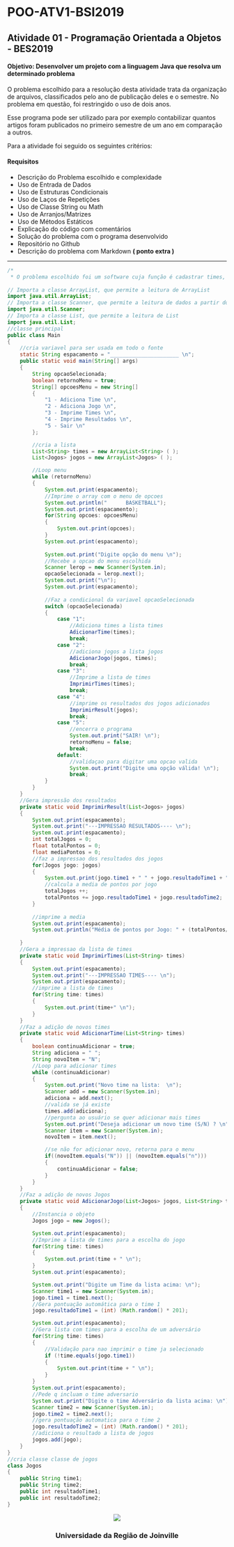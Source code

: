 # POO-ATV1-BSI2019

## Atividade 01 - Programação Orientada a Objetos - BES2019

#### Objetivo: Desenvolver um projeto com a linguagem Java que resolva um determinado problema

O problema escolhido para a resolução desta atividade trata da organização de arquivos, classificados pelo 
ano de publicação deles e o semestre. No problema em questão, foi restringido o uso de dois anos.

Esse programa pode ser utilizado para por exemplo contabilizar quantos artigos foram publicados no
primeiro semestre de um ano em comparação a outros.

Para a atividade foi seguido os seguintes critérios: 
#### Requisitos
- Descrição do Problema escolhido e complexidade
- Uso de Entrada de Dados
- Uso de Estruturas Condicionais
- Uso de Laços de Repetições
- Uso de Classe String ou Math
- Uso de Arranjos/Matrizes
- Uso de Métodos Estáticos
- Explicação do código com comentários
- Solução do problema com o programa desenvolvido
- Repositório no Github
- Descrição do problema com Markdown **( ponto extra )**	

---------------------------------------------------------------
```java
/*
 * O problema escolhido foi um software cuja função é cadastrar times, jogos e imprimir lista de times e de resultados dos jogos */
 
// Importa a classe ArrayList, que permite a leitura de ArrayList
import java.util.ArrayList;
// Importa a classe Scanner, que permite a leitura de dados a partir do teclado
import java.util.Scanner;
// Importa a classe List, que permite a leitura de List
import java.util.List;
//classe principal
public class Main
{
    //cria variavel para ser usada em todo o fonte
    static String espacamento = "______________________ \n";
    public static void main(String[] args) 
    {
        String opcaoSelecionada;
        boolean retornoMenu = true;
        String[] opcoesMenu = new String[]
        {
            "1 - Adiciona Time \n",
            "2 - Adiciona Jogo \n",
            "3 - Imprime Times \n",
            "4 - Imprime Resultados \n",
            "5 - Sair \n"
        };

        //cria a lista
        List<String> times = new ArrayList<String> ( );
        List<Jogos> jogos = new ArrayList<Jogos> ( );

        //Loop menu 
        while (retornoMenu)
        {
            System.out.print(espacamento);
            //Imprime o array com o menu de opcoes
            System.out.println("      BASKETBALL");
            System.out.print(espacamento);
            for(String opcoes: opcoesMenu)
            {
                System.out.print(opcoes);
            }
            System.out.print(espacamento);
            
            System.out.print("Digite opção do menu \n");
            //Recebe a opcao do menu escolhida
            Scanner lerop = new Scanner(System.in);
            opcaoSelecionada = lerop.next();
            System.out.print("\n");
            System.out.print(espacamento);
            
            //Faz a condicional da variavel opcaoSelecionada
            switch (opcaoSelecionada)
            {
                case "1":
                    //Adiciona times a lista times
                    AdicionarTime(times);
                    break;
                case "2":
                    //adiciona jogos a lista jogos
                    AdicionarJogo(jogos, times);
                    break;
                case "3":
                    //Imprime a lista de times
                    ImprimirTimes(times);
                    break;
                case "4":
                    //imprime os resultados dos jogos adicionados
                    ImprimirResult(jogos);
                    break;
                case "5":
                    //encerra o programa
                    System.out.print("SAIR! \n");
                    retornoMenu = false;
                    break;
                default:
                    //validaçao para digitar uma opcao valida
                    System.out.print("Digite uma opção válida! \n");
                    break;
            }
        }
    }
    //Gera impressão dos resultados 
    private static void ImprimirResult(List<Jogos> jogos)
    {
        System.out.print(espacamento);
        System.out.print("---IMPRESSAO RESULTADOS---- \n");
        System.out.print(espacamento);
        int totalJogos = 0;
        float totalPontos = 0;
        float mediaPontos = 0;
        //faz a impressao dos resultados dos jogos 
        for(Jogos jogo: jogos)
        {
            System.out.print(jogo.time1 + " " + jogo.resultadoTime1 + " X " + jogo.time2 + " " + jogo.resultadoTime2 + " \n");
            //calcula a media de pontos por jogo
            totalJogos ++;
            totalPontos += jogo.resultadoTime1 + jogo.resultadoTime2;
        }
        
        //imprime a media
        System.out.print(espacamento);
        System.out.println("Média de pontos por Jogo: " + (totalPontos/totalJogos));
        
    }
    //Gera a impressao da lista de times
    private static void ImprimirTimes(List<String> times)
    {
        System.out.print(espacamento);
        System.out.print("---IMPRESSAO TIMES---- \n");
        System.out.print(espacamento);
        //imprime a lista de times
        for(String time: times)
        {              
            System.out.print(time+" \n");
        }
    }
    //Faz a adição de novos times
    private static void AdicionarTime(List<String> times)
    {
        boolean continuaAdicionar = true;
        String adiciona = " ";
        String novoItem = "N";
        //Loop para adicionar times
        while (continuaAdicionar)
        {
            System.out.print("Novo time na lista:  \n");
            Scanner add = new Scanner(System.in);
            adiciona = add.next();
            //valida se já existe
            times.add(adiciona);
            //pergunta ao usuário se quer adicionar mais times
            System.out.print("Deseja adicionar um novo time (S/N) ? \n");
            Scanner item = new Scanner(System.in);
            novoItem = item.next();

            //se não for adicionar novo, retorna para o menu
            if((novoItem.equals("N")) || (novoItem.equals("n")))
            {
                continuaAdicionar = false;
            }
        }
    }
    //Faz a adição de novos Jogos 
    private static void AdicionarJogo(List<Jogos> jogos, List<String> times)
    {
        //Instancia o objeto
        Jogos jogo = new Jogos();

        System.out.print(espacamento);
        //Imprime a lista de times para a escolha do jogo
        for(String time: times)
        {
            System.out.print(time + " \n");
        }
        System.out.print(espacamento);

        System.out.print("Digite um Time da lista acima: \n");
        Scanner time1 = new Scanner(System.in);
        jogo.time1 = time1.next();
        //Gera pontuação automática para o time 1
        jogo.resultadoTime1 = (int) (Math.random() * 201);  

        System.out.print(espacamento);
        //Gera lista com times para a escolha de um adversário
        for(String time: times)
        {
            //Validação para nao imprimir o time ja selecionado
            if (!time.equals(jogo.time1))
            {
                System.out.print(time + " \n");
            }                
        }
        System.out.print(espacamento);
        //Pede q incluam o time adversario
        System.out.print("Digite o time Adversário da lista acima: \n");
        Scanner time2 = new Scanner(System.in);
        jogo.time2 = time2.next();
        //gera pontuação automatica para o time 2
        jogo.resultadoTime2 = (int) (Math.random() * 201);   
        //adiciona o resultado a lista de jogos
        jogos.add(jogo);
    }
}
//cria classe classe de jogos
class Jogos
{
    public String time1;
    public String time2;
    public int resultadoTime1;
    public int resultadoTime2;
}
````
<p align="center">
  <a>
    <img src="http://python.joinville.br/img/logo-univille.png" />
  </a>
  <h3 align="center">Universidade da Região de Joinville</h3>
</p>
